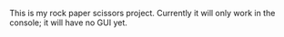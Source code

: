 This is my rock paper scissors project. Currently it will only work in the
console; it will have no GUI yet.